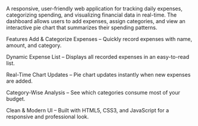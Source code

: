 A responsive, user-friendly web application for tracking daily expenses, categorizing spending, and visualizing financial data in real-time. The dashboard allows users to add expenses, assign categories, and view an interactive pie chart that summarizes their spending patterns.

Features
Add & Categorize Expenses – Quickly record expenses with name, amount, and category.

Dynamic Expense List – Displays all recorded expenses in an easy-to-read list.

Real-Time Chart Updates – Pie chart updates instantly when new expenses are added.

Category-Wise Analysis – See which categories consume most of your budget.

Clean & Modern UI – Built with HTML5, CSS3, and JavaScript for a responsive and professional look.
